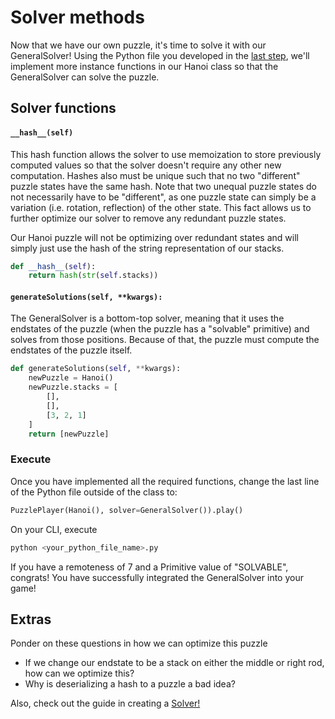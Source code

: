 # Solver methods
Now that we have our own puzzle, it's time to solve it with our GeneralSolver! Using the Python file you developed in the [last step](Gameplay.md), we'll implement more instance functions in our Hanoi class so that the GeneralSolver can solve the puzzle.

## Solver functions
#### ```__hash__(self)```
This hash function allows the solver to use memoization to store previously computed values so that the solver doesn't require any other new computation. Hashes also must be unique such that no two "different" puzzle states have the same hash. Note that two unequal puzzle states do not necessarily have to be "different", as one puzzle state can simply be a variation (i.e. rotation, reflection) of the other state. This fact allows us to further optimize our solver to remove any redundant puzzle states. 

Our Hanoi puzzle will not be optimizing over redundant states and will simply just use the hash of the string representation of our stacks.
```python
def __hash__(self):
    return hash(str(self.stacks))
```

#### ```generateSolutions(self, **kwargs):```
The GeneralSolver is a bottom-top solver, meaning that it uses the endstates of the puzzle (when the puzzle has a "solvable" primitive) and solves from those positions. Because of that, the puzzle must compute the endstates of the puzzle itself. 

```python
def generateSolutions(self, **kwargs):
    newPuzzle = Hanoi()
    newPuzzle.stacks = [
        [],
        [],
        [3, 2, 1]
    ]
    return [newPuzzle]
```

### Execute
Once you have implemented all the required functions, change the last line of the Python file outside of the class to:
```python
PuzzlePlayer(Hanoi(), solver=GeneralSolver()).play()
```
On your CLI, execute
```bash
python <your_python_file_name>.py
```
If you have a remoteness of 7 and a Primitive value of "SOLVABLE", congrats! You have successfully integrated the GeneralSolver into your game!

## Extras
Ponder on these questions in how we can optimize this puzzle
- If we change our endstate to be a stack on either the middle or right rod, how can we optimize this?
- Why is deserializing a hash to a puzzle a bad idea?

Also, check out the guide in creating a [Solver!](../)
